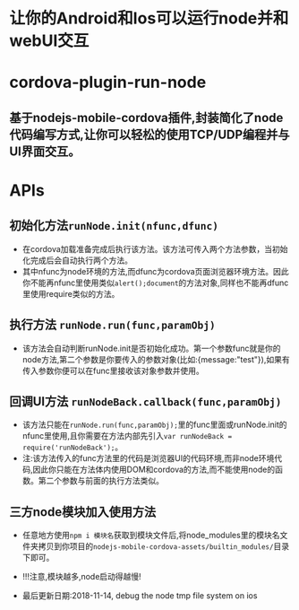 # 让你的Android和Ios可以运行node并和webUI交互

# cordova-plugin-run-node
## 基于nodejs-mobile-cordova插件,封装简化了node代码编写方式,让你可以轻松的使用TCP/UDP编程并与UI界面交互。

# APIs
## 初始化方法`runNode.init(nfunc,dfunc)`
* 在cordova加载准备完成后执行该方法。该方法可传入两个方法参数，当初始化完成后会自动执行两个方法。
* 其中nfunc为node环境的方法,而dfunc为cordova页面浏览器环境方法。因此你不能再nfunc里使用类似`alert();document`的方法对象,同样也不能再dfunc里使用require类似的方法。

## 执行方法 `runNode.run(func,paramObj)`
* 该方法会自动判断runNode.init是否初始化成功。第一个参数func就是你的node方法,第二个参数是你要传入的参数对象(比如:{message:"test"}),如果有传入参数你便可以在func里接收该对象参数并使用。

## 回调UI方法 `runNodeBack.callback(func,paramObj)`
* 该方法只能在`runNode.run(func,paramObj);`里的func里面或runNode.init的nfunc里使用,且你需要在方法内部先引入`var runNodeBack = require('runNodeBack');`。
* 注:该方法传入的func方法里的代码是浏览器UI的代码环境,而非node环境代码,因此你只能在方法体内使用DOM和cordova的方法,而不能使用node的函数。第二个参数与前面的执行方法类似。

## 三方node模块加入使用方法
* 任意地方使用`npm i 模块名`获取到模块文件后,将node_modules里的模块名文件夹拷贝到你项目的`nodejs-mobile-cordova-assets/builtin_modules/`目录下即可。
* !!!注意,模块越多,node启动得越慢!


* 最后更新日期:2018-11-14, debug the node tmp file system on ios